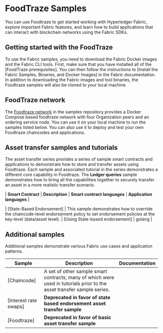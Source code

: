 [//]: # (SPDX-License-Identifier: CC-BY-4.0)

# FoodTraze Samples

You can use Foodtraze to get started working with Hyperledger Fabric, explore important Fabric features, and learn how to build applications that can interact with blockchain networks using the Fabric SDKs.

## Getting started with the FoodTraze

To use the Fabric samples, you need to download the Fabric Docker images and the Fabric CLI tools. First, make sure that you have installed all of the [FoodTraze prerequisites]. You can then follow the instructions to [Install the Fabric Samples, Binaries, and Docker Images] in the Fabric documentation. In addition to downloading the Fabric images and tool binaries, the Foodtraze samples will also be cloned to your local machine.

## FoodTraze network

The [Foodtraze network]() in the samples repository provides a Docker Compose based foodtraze network with four
Organization peers and an ordering service node. You can use it on your local machine to run the samples listed below.
You can also use it to deploy and test your own Foodtraze chaincodes and applications.

## Asset transfer samples and tutorials

The asset transfer series provides a series of sample smart contracts and applications to demonstrate how to store and transfer assets using Foodtraze.
Each sample and associated tutorial in the series demonstrates a different core capability in Foodtraze. The **Ledger queries** sample demonstrates how to bring all the capabilities together to securely
transfer an asset in a more realistic transfer scenario.

|  **Smart Contract** | **Description** | **Smart contract languages** | **Application languages** |

| [State-Based Endorsement] | This sample demonstrates how to override the chaincode-level endorsement policy to set endorsement policies at the key-level (data/asset level). | [Using State-based endorsement] | golang |


## Additional samples

Additional samples demonstrate various Fabric use cases and application patterns.

|  **Sample** | **Description** | **Documentation** |
| -------------|------------------------------|------------------|
| [Chaincode] | A set of other sample smart contracts, many of which were used in tutorials prior to the asset transfer sample series. | |
| [Interest rate swaps] | **Deprecated in favor of state based endorsement asset transfer sample** | |
| [Foodtraze] | **Deprecated in favor of basic asset transfer sample** |  |
